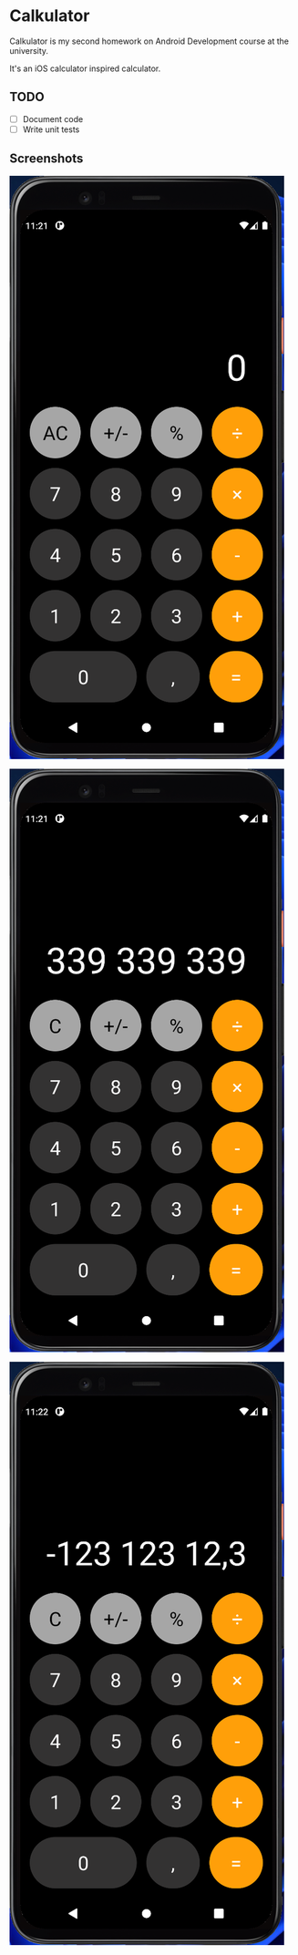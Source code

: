 # Calkulator

Calkulator is my second homework on Android Development course at the university.

It's an iOS calculator inspired calculator.

## TODO

- [ ] Document code
- [ ] Write unit tests

## Screenshots

![screenshot 1](./screenshot_1.png)

![screenshot 2](./screenshot_2.png)

![screenshot 3](./screenshot_3.png)